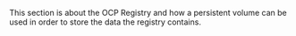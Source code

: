 This section is about the OCP Registry and how a persistent volume can be used in order to store the data the registry contains.
